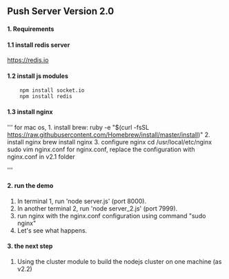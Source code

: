 ## Push Server Version 2.0

#### 1. Requirements

#### 1.1 install redis server
https://redis.io

#### 1.2 install js modules
```
    npm install socket.io
    npm install redis
```

#### 1.3 install nginx
'''
    for mac os, 
      1. install brew: 
          ruby -e "$(curl -fsSL https://raw.githubusercontent.com/Homebrew/install/master/install)"
      2. install nginx
          brew install nginx
      3. configure nginx
          cd /usr/local/etc/nginx
          sudo vim nginx.conf
          for nginx.conf, replace the configuration with nginx.conf in v2.1 folder
        
'''

#### 2. run the demo

1. In terminal 1, run 'node server.js' (port 8000).
2. In another terminal 2, run 'node server_2.js' (port 7999).
3. run nginx with the nginx.conf configuration using command "sudo nginx"
4. Let's see what happens.

#### 3. the next step

1. Using the cluster module to build the nodejs cluster on one machine (as v2.2)
